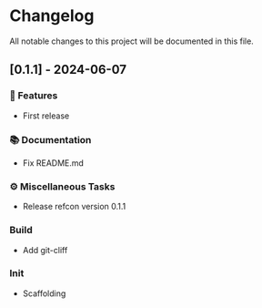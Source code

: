 # Changelog

All notable changes to this project will be documented in this file.

## [0.1.1] - 2024-06-07

### 🚀 Features

- First release

### 📚 Documentation

- Fix README.md

### ⚙️ Miscellaneous Tasks

- Release refcon version 0.1.1

### Build

- Add git-cliff

### Init

- Scaffolding

<!-- generated by git-cliff -->
